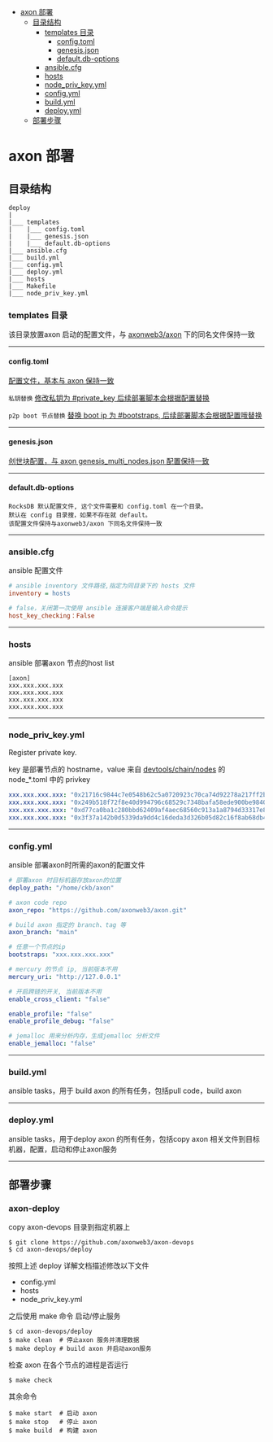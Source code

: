 
<!-- TOC -->

- [axon 部署](#axon-部署)
  - [目录结构](#目录结构)
    - [templates 目录](#templates-目录)
      - [config.toml](#config.toml)
      - [genesis.json](#genesis.json)
      - [default.db-options](#default.db-options)
    - [ansible.cfg](#ansible.cfg)
    - [hosts](#hosts)
    - [node_priv_key.yml](#node_priv_key.yml)
    - [config.yml](#config.yml)
    - [build.yml](#build.yml)
    - [deploy.yml](#deploy.yml)
  - [部署步骤](#部署步骤)

<!-- /TOC -->

<a id="markdown-axon-部署" name="axon-部署"></a>
# axon 部署

<a id="markdown-目录结构" name="目录结构"></a>
## 目录结构
```
deploy
|
|___ templates
|    |___ config.toml
|    |___ genesis.json
|    |___ default.db-options
|___ ansible.cfg
|___ build.yml
|___ config.yml
|___ deploy.yml
|___ hosts
|___ Makefile
|___ node_priv_key.yml

```

<a id="markdown-templates-目录" name="templates-目录"></a>
### templates 目录
该目录放置axon 启动的配置文件，与 [axonweb3/axon](https://github.com/axonweb3/axon/tree/main/devtools/chain) 下的同名文件保持一致

****

<a id="markdown-config.toml" name="config.toml"></a>
#### config.toml
[配置文件，基本与 axon 保持一致](https://github.com/axonweb3/axon/blob/main/devtools/chain/config.toml)

`私钥替换` 
[修改私钥为 #private_key 后续部署脚本会根据配置替换](https://github.com/axonweb3/axon-devops/blob/main/deploy/templates/config.toml#L2)

`p2p boot 节点替换` [替换 boot ip 为 #bootstraps, 后续部署脚本会根据配置哦替换](https://github.com/axonweb3/axon-devops/blob/main/deploy/templates/config.toml#L34)

****

<a id="markdown-genesis.json" name="genesis.json"></a>
#### genesis.json
[创世块配置，与 axon genesis_multi_nodes.json 配置保持一致](https://github.com/axonweb3/axon/blob/main/devtools/chain/nodes/genesis_multi_nodes.json)

****

<a id="markdown-default.db-options" name="default.db-options"></a>
#### default.db-options

```default.db-options
RocksDB 默认配置文件, 这个文件需要和 config.toml 在一个目录。
默认在 config 目录搜，如果不存在就 default。
该配置文件保持与axonweb3/axon 下同名文件保持一致
```
****

<a id="markdown-ansible.cfg" name="ansible.cfg"></a>
### ansible.cfg
ansible 配置文件

```ansible.cfg
# ansible inventory 文件路径,指定为同目录下的 hosts 文件
inventory = hosts

# false，关闭第一次使用 ansible 连接客户端是输入命令提示
host_key_checking：False
```
****

<a id="markdown-hosts" name="hosts"></a>
### hosts
ansible 部署axon 节点的host list

```hosts
[axon]
xxx.xxx.xxx.xxx 
xxx.xxx.xxx.xxx 
xxx.xxx.xxx.xxx
xxx.xxx.xxx.xxx
```
****

<a id="markdown-node_priv_key.yml" name="node_priv_key.yml"></a>
### node_priv_key.yml
Register private key.

key 是部署节点的 hostname，value 来自 [devtools/chain/nodes](https://github.com//axon/tree/main/devtools/chain/nodes) 的 node_*.toml 中的 privkey

```node_priv_key.yml
xxx.xxx.xxx.xxx: "0x21716c9844c7e0548b62c5a0720923c70ca74d92278a217ff2b23699d6888110"
xxx.xxx.xxx.xxx: "0x249b518f72f8e40d994796c68529c7348bafa58ede900be9840c48c7e1e38434"
xxx.xxx.xxx.xxx: "0xd77ca0ba1c280bbd62409af4aec68560c913a1a8794d33317e8344969eb43265"
xxx.xxx.xxx.xxx: "0x3f37a142b0d5339da9dd4c16deda3d326b05d82c16f8ab68db41f6774ebda1d1"
```

****

<a id="markdown-config.yml" name="config.yml"></a>
### config.yml
ansible 部署axon时所需的axon的配置文件

```config.yml
# 部署axon 时目标机器存放axon的位置
deploy_path: "/home/ckb/axon"

# axon code repo
axon_repo: "https://github.com/axonweb3/axon.git"

# build axon 指定的 branch、tag 等
axon_branch: "main"

# 任意一个节点的ip
bootstraps: "xxx.xxx.xxx.xxx"

# mercury 的节点 ip, 当前版本不用
mercury_uri: "http://127.0.0.1"

# 开启跨链的开关, 当前版本不用
enable_cross_client: "false"

enable_profile: "false"
enable_profile_debug: "false"

# jemalloc 用来分析内存，生成jemalloc 分析文件
enable_jemalloc: "false"
```

****

<a id="markdown-build.yml" name="build.yml"></a>
### build.yml
ansible tasks，用于 build axon 的所有任务，包括pull code，build axon
****
<a id="markdown-deploy.yml" name="deploy.yml"></a>
### deploy.yml
ansible tasks，用于deploy axon 的所有任务，包括copy axon 相关文件到目标机器，配置，启动和停止axon服务

****

<a id="markdown-部署步骤" name="部署步骤"></a>
## 部署步骤
<a id="markdown-axon-deploy" name="axon-deploy"></a>
### axon-deploy 
copy axon-devops 目录到指定机器上
```shell
$ git clone https://github.com/axonweb3/axon-devops
$ cd axon-devops/deploy
```

按照上述 deploy  详解文档描述修改以下文件
- config.yml
- hosts
- node_priv_key.yml

之后使用 make 命令 启动/停止服务
```shell
$ cd axon-devops/deploy
$ make clean  # 停止axon 服务并清理数据
$ make deploy # build axon 并启动axon服务
```

检查 axon 在各个节点的进程是否运行
```shell
$ make check
```

其余命令
```shell
$ make start  # 启动 axon
$ make stop   # 停止 axon
$ make build  # 构建 axon
```


